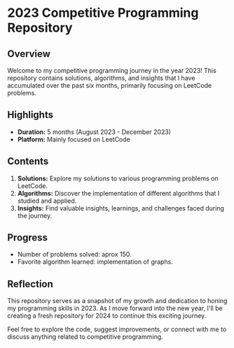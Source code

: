# 2023 Competitive Programming Repository

## Overview

Welcome to my competitive programming journey in the year 2023! This repository contains solutions, algorithms, and insights that I have accumulated over the past six months, primarily focusing on LeetCode problems.

## Highlights

- **Duration:** 5 months (August 2023 - December 2023)
- **Platform:** Mainly focused on LeetCode

## Contents

1. **Solutions:** Explore my solutions to various programming problems on LeetCode.
2. **Algorithms:** Discover the implementation of different algorithms that I studied and applied.
3. **Insights:** Find valuable insights, learnings, and challenges faced during the journey.

## Progress

- Number of problems solved: aprox 150.
- Favorite algorithm learned: implementation of graphs.

## Reflection

This repository serves as a snapshot of my growth and dedication to honing my programming skills in 2023. 
As I move forward into the new year, I'll be creating a fresh repository for 2024 to continue this exciting journey.

Feel free to explore the code, suggest improvements, or connect with me to discuss anything related to competitive programming.



